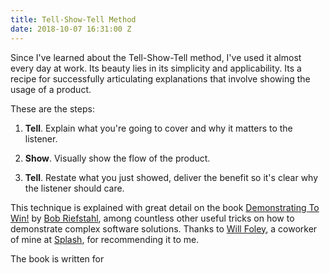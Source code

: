 ```yaml
---
title: Tell-Show-Tell Method
date: 2018-10-07 16:31:00 Z
---
```


Since I've learned about the Tell-Show-Tell method, I've used it almost every day at work. Its beauty lies in its simplicity and applicability. Its a recipe for successfully articulating explanations that involve showing the usage of a product.

These are the steps:

1. **Tell**. Explain what you're going to cover and why it matters to the listener.

2. **Show**. Visually show the flow of the product.

3. **Tell**. Restate what you just showed, deliver the benefit so it's clear why the listener should care.

This technique is explained with great detail on the book [Demonstrating To Win!](https://www.amazon.com/Demonstrating-Win-Indespensible-Complex-Products/dp/0615477097) by [Bob Riefstahl](https://twitter.com/bobriefstahl), among countless other useful tricks on how to demonstrate complex software solutions. Thanks to [Will Foley](https://www.linkedin.com/in/will-foley-73b18213/), a coworker of mine at [Splash](https://splashthat.com/), for recommending it to me.

The book is written for  